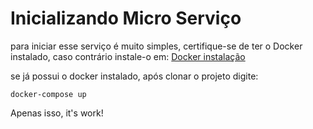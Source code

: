 # Inicializando Micro Serviço
para iniciar esse serviço é muito simples, certifique-se de ter o Docker instalado, caso contrário instale-o em:
[Docker instalação](https://docs.docker.com/install/)

se já possui o docker instalado, após clonar o projeto digite:

    docker-compose up

Apenas isso, it's work!
